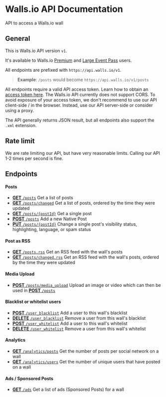 Walls.io API Documentation
==========================

API to access a Walls.io wall

## General

This is Walls.io API version `v1`.

It's available to Walls.io [Premium](https://walls.io/features-and-pricing) and [Large Event Pass](https://walls.io/features-and-pricing?type=event) users.

All endpoints are prefixed with `https://api.walls.io/v1`.
> **Example**: `/posts` would become `https://api.walls.io/v1/posts`

All endpoints require a valid API access token. Learn how to obtain an [access token here](Access_Token.md). The Walls.io API currently does not support CORS. To avoid exposure of your access token, we don't recommend to use our API client-side / in the browser. Instead, use our API server-side or consider using a proxy.


The API generally returns JSON result, but all endpoints also support the `.xml` extension.


## Rate limit

We are rate limiting our API, but have very reasonable limits.
Calling our API 1-2 times per second is fine.

## Endpoints


#### Posts

  * [__GET__ `/posts`](endpoints/GET_posts.md) Get a list of posts
  * [__GET__ `/posts/changed`](endpoints/GET_posts-changed.md) Get a list of posts, ordered by the time they were updated
  * [__GET__ `/posts/{postId}`](endpoints/GET_posts-postid.md) Get a single post
  * [__POST__ `/posts`](endpoints/POST_posts.md) Add a new Native Post
  * [__PUT__ `/posts/{postId}`](endpoints/PUT_posts-postid.md) Change a single post's visibility status, highlighting, language, or spam status


#### Post as RSS

* [__GET__ `/posts.rss`](endpoints/GET_posts.rss.md) Get an RSS feed with the wall's posts
* [__GET__ `/posts/changed.rss`](endpoints/GET_posts-changed.rss.md) Get an RSS feed with the wall's posts, ordered by the time they were updated


#### Media Upload

  * [__POST__ `/posts/media_upload`](endpoints/POST_media_upload.md) Upload an image or video which can then be used in [__POST__ `/posts`]

[__POST__ `/posts`]: endpoints/POST_posts.md "Add a new Native Post"


#### Blacklist or whitelist users

  * [__POST__ `/user_blacklist`](endpoints/POST_user_blacklist.md) Add a user to this wall's blacklist
  * [__DELETE__ `/user_blacklist`](endpoints/DELETE_user_blacklist.md) Remove a user from this wall's blacklist
  * [__POST__ `/user_whitelist`](endpoints/POST_user_whitelist.md) Add a user to this wall's whitelist
  * [__DELETE__ `/user_whitelist`](endpoints/DELETE_user_whitelist.md) Remove a user from this wall's whitelist


#### Analytics

  * [__GET__ `/analytics/posts`](endpoints/GET_analytics-posts.md) Get the number of posts per social network on a wall
  * [__GET__ `/analytics/users`](endpoints/GET_analytics-users.md) Get the number of unique users that have posted on a wall


#### Ads / Sponsored Posts

  * [__GET__ `/ads`](endpoints/GET_ads.md) Get a list of ads (Sponsored Posts) for a wall
